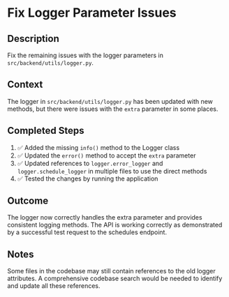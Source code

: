 # Fix Logger Parameter Issues

## Description
Fix the remaining issues with the logger parameters in `src/backend/utils/logger.py`.

## Context
The logger in `src/backend/utils/logger.py` has been updated with new methods, but there were issues with the `extra` parameter in some places.

## Completed Steps
1. ✅ Added the missing `info()` method to the Logger class
2. ✅ Updated the `error()` method to accept the `extra` parameter
3. ✅ Updated references to `logger.error_logger` and `logger.schedule_logger` in multiple files to use the direct methods
4. ✅ Tested the changes by running the application

## Outcome
The logger now correctly handles the extra parameter and provides consistent logging methods. The API is working correctly as demonstrated by a successful test request to the schedules endpoint.

## Notes
Some files in the codebase may still contain references to the old logger attributes. A comprehensive codebase search would be needed to identify and update all these references.